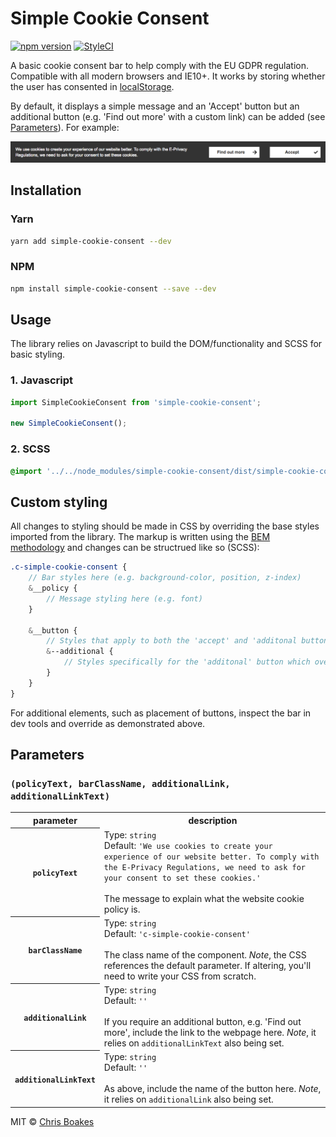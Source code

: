 # Simple Cookie Consent

[![npm version][npm-badge-version]][npm-link] [![StyleCI][styleci-badge]][styleci-link]

[npm-badge-version]: https://img.shields.io/npm/v/simple-cookie-consent.svg
[npm-link]: https://www.npmjs.com/package/simple-cookie-consent
[styleci-badge]: https://styleci.io/repos/124103409/shield?branch=master
[styleci-link]: https://styleci.io/repos/124103409

A basic cookie consent bar to help comply with the EU GDPR regulation. Compatible with all modern browsers and IE10+. It works by storing whether the user has consented in [localStorage](https://developer.mozilla.org/en-US/docs/Web/API/Window/localStorage).

By default, it displays a simple message and an 'Accept' button but an additional button (e.g. 'Find out more' with a custom link) can be added (see [Parameters](#parameters)). For example:

![Cookie Bar Example](https://raw.githubusercontent.com/chrisboakes/simple-cookie-consent/master/examples/cookie-bar-example-image.png?raw=true)

## Installation

### Yarn

```sh
yarn add simple-cookie-consent --dev
```

### NPM

```sh
npm install simple-cookie-consent --save --dev
```

## Usage

The library relies on Javascript to build the DOM/functionality and SCSS for basic styling.

### 1. Javascript

```js
import SimpleCookieConsent from 'simple-cookie-consent';

new SimpleCookieConsent();
```

### 2. SCSS

```scss
@import '../../node_modules/simple-cookie-consent/dist/simple-cookie-consent.min.css';
```

## Custom styling

All changes to styling should be made in CSS by overriding the base styles imported from the library. The markup is written using the [BEM methodology](https://en.bem.info/methodology/quick-start/) and changes can be structrued like so (SCSS):

```scss
.c-simple-cookie-consent {
	// Bar styles here (e.g. background-color, position, z-index)
	&__policy {
		// Message styling here (e.g. font)
	}

    &__button {
    	// Styles that apply to both the 'accept' and 'additonal button'. (e.g. background-color)
    	&--additional {
    		// Styles specifically for the 'additonal' button which override the base button styling
    	}
    }
}
```

For additional elements, such as placement of buttons, inspect the bar in dev tools and override as demonstrated above.

## Parameters
### `(policyText, barClassName, additionalLink, additionalLinkText)`

<table>
    <tr>
        <th>parameter</th>
        <th>description</th>
    </tr>
    <tr>
        <th><code>policyText</code></th>
        <td>
            Type: <code>string</code><br>
            Default: <code>'We use cookies to create your experience of our website better. To comply with the E-Privacy Regulations, we need to ask for your consent to set these cookies.'</code><br><br>
            The message to explain what the website cookie policy is.
        </td>
    </tr>
    <tr>
        <th><code>barClassName</code></th>
        <td>
            Type: <code>string</code><br>
            Default: <code>'c-simple-cookie-consent'</code><br><br>
            The class name of the component. <em>Note</em>, the CSS references the default parameter. If altering, you'll need to write your CSS from scratch.
        </td>
    </tr>
    <tr>
        <th><code>additionalLink</code></th>
        <td>
            Type: <code>string</code><br>
            Default: <code>''</code><br><br>
            If you require an additional button, e.g. 'Find out more', include the link to the webpage here. <em>Note</em>, it relies on <code>additionalLinkText</code> also being set.
        </td>
    </tr>
    <tr>
        <th><code>additionalLinkText</code></th>
        <td>
            Type: <code>string</code><br>
            Default: <code>''</code><br><br>
            As above, include the name of the button here. <em>Note</em>, it relies on <code>additionalLink</code> also being set.
        </td>
    </tr>
</table>

MIT © [Chris Boakes](https://twitter.com/cboakes)
